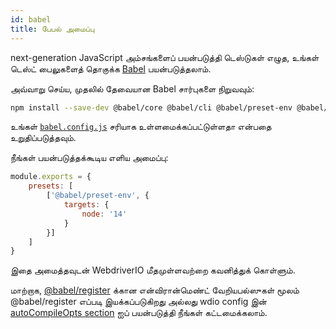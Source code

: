 ```yaml
---
id: babel
title: பேபல் அமைப்பு
---
```


next-generation JavaScript அம்சங்களைப் பயன்படுத்தி டெஸ்டுகள் எழுத, உங்கள் டெஸ்ட் பைலுகளைத் தொகுக்க [Babel](https://babeljs.io) பயன்படுத்தலாம்.

அவ்வாறு செய்ய, முதலில் தேவையான Babel சார்புகளை நிறுவவும்:

```bash npm2yarn
npm install --save-dev @babel/core @babel/cli @babel/preset-env @babel/register
```

உங்கள் [`babel.config.js`](https://babeljs.io/docs/en/config-files) சரியாக உள்ளமைக்கப்பட்டுள்ளதா என்பதை உறுதிப்படுத்தவும்.

நீங்கள் பயன்படுத்தக்கூடிய எளிய அமைப்பு:

```js title="babel.config.js"
module.exports = {
    presets: [
        ['@babel/preset-env', {
            targets: {
                node: '14'
            }
        }]
    ]
}
```

இதை அமைத்தவுடன் WebdriverIO மீதமுள்ளவற்றை கவனித்துக் கொள்ளும்.

மாற்றாக, [@babel/register](babel) க்கான என்விரான்மெண்ட் வேறியபல்ஸுகள் மூலம் @babel/register எப்படி இயக்கப்படுகிறது அல்லது wdio config இன் [autoCompileOpts section](configurationfile) ஐப் பயன்படுத்தி நீங்கள் கட்டமைக்கலாம்.
